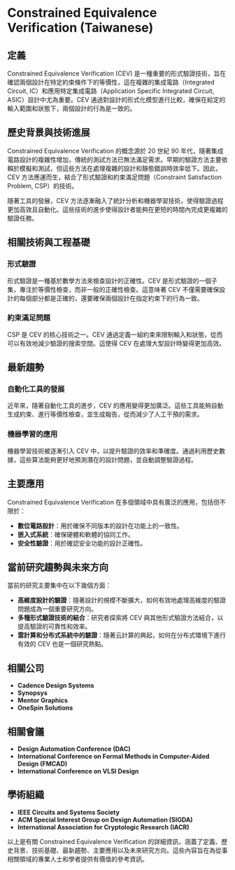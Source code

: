 # Constrained Equivalence Verification (Taiwanese)

## 定義
Constrained Equivalence Verification (CEV) 是一種重要的形式驗證技術，旨在確認兩個設計在特定約束條件下的等價性，這在複雜的集成電路（Integrated Circuit, IC）和應用特定集成電路（Application Specific Integrated Circuit, ASIC）設計中尤為重要。CEV 通過對設計的形式化模型進行比較，確保在給定的輸入範圍和狀態下，兩個設計的行為是一致的。

## 歷史背景與技術進展
Constrained Equivalence Verification 的概念源於 20 世紀 90 年代，隨著集成電路設計的複雜性增加，傳統的測試方法已無法滿足需求。早期的驗證方法主要依賴於模擬和測試，但這些方法在處理複雜的設計和靜態錯誤時效率低下。因此，CEV 方法應運而生，結合了形式驗證和約束滿足問題（Constraint Satisfaction Problem, CSP）的技術。

隨著工具的發展，CEV 方法逐漸融入了統計分析和機器學習技術，使得驗證過程更加高效且自動化。這些技術的進步使得設計者能夠在更短的時間內完成更複雜的驗證任務。

## 相關技術與工程基礎
### 形式驗證
形式驗證是一種基於數學方法來檢查設計的正確性。CEV 是形式驗證的一個子集，專注於等價性檢查，而非一般的正確性檢查。這意味著 CEV 不僅需要確保設計的每個部分都是正確的，還要確保兩個設計在指定約束下的行為一致。

### 約束滿足問題
CSP 是 CEV 的核心技術之一。CEV 通過定義一組約束來限制輸入和狀態，從而可以有效地減少驗證的搜索空間。這使得 CEV 在處理大型設計時變得更加高效。

## 最新趨勢
### 自動化工具的發展
近年來，隨著自動化工具的進步，CEV 的應用變得更加廣泛。這些工具能夠自動生成約束、進行等價性檢查，並生成報告，從而減少了人工干預的需求。

### 機器學習的應用
機器學習技術被逐漸引入 CEV 中，以提升驗證的效率和準確度。通過利用歷史數據，這些算法能夠更好地預測潛在的設計問題，並自動調整驗證過程。

## 主要應用
Constrained Equivalence Verification 在多個領域中具有廣泛的應用，包括但不限於：
- **數位電路設計**：用於確保不同版本的設計在功能上的一致性。
- **嵌入式系統**：確保硬體和軟體的協同工作。
- **安全性驗證**：用於確認安全功能的設計正確性。

## 當前研究趨勢與未來方向
當前的研究主要集中在以下幾個方面：
- **高維度設計的驗證**：隨著設計的規模不斷擴大，如何有效地處理高維度的驗證問題成為一個重要研究方向。
- **多種形式驗證技術的結合**：研究者探索將 CEV 與其他形式驗證方法結合，以提高驗證的可靠性和效率。
- **雲計算和分布式系統中的驗證**：隨著云計算的興起，如何在分布式環境下進行有效的 CEV 也是一個研究熱點。

## 相關公司
- **Cadence Design Systems**
- **Synopsys**
- **Mentor Graphics**
- **OneSpin Solutions**

## 相關會議
- **Design Automation Conference (DAC)**
- **International Conference on Formal Methods in Computer-Aided Design (FMCAD)**
- **International Conference on VLSI Design**

## 學術組織
- **IEEE Circuits and Systems Society**
- **ACM Special Interest Group on Design Automation (SIGDA)**
- **International Association for Cryptologic Research (IACR)**

以上是有關 Constrained Equivalence Verification 的詳細資訊，涵蓋了定義、歷史背景、技術基礎、最新趨勢、主要應用以及未來研究方向。這些內容旨在為從事相關領域的專業人士和學者提供有價值的參考資訊。